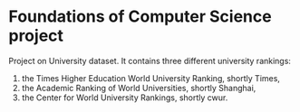 # Foundations of Computer Science project

Project on University dataset. It contains three different university rankings:

1) the Times Higher Education World University Ranking, shortly Times,
2) the Academic Ranking of World Universities, shortly Shanghai,
3) the Center for World University Rankings, shortly cwur.
